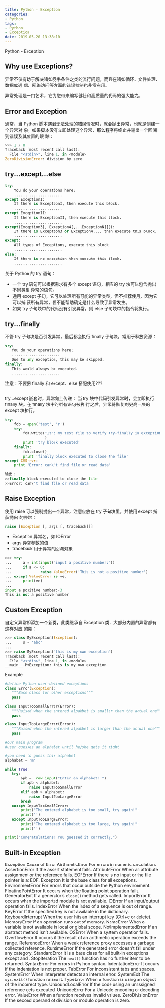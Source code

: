 ```yaml
---
title: Python - Exception
categories:
- Python
tags:
- Python
- Exception
date: 2019-05-20 13:38:10
---
```


Python - Exception

<!--more-->

## Why use Exceptions?

异常不仅有助于解决诸如竞争条件之类的流行问题，而且在诸如循环、文件处理、数据库通
信、网络访问等方面的错误控制也非常有用。

异常处理是一门艺术，它为您带来编写健壮和高质量的代码的强大能力。

## Error and Exception

通常，当 Python 脚本遇到无法处理的错误情况时，就会抛出异常，也就是创建一个异常对
象。如果脚本没有立即处理这个异常，那么程序将终止并输出一个回溯到错误及其位置的跟
踪：
```python
>>> 1 / 0
Traceback (most recent call last):
  File "<stdin>", line 1, in <module>
ZeroDivisionError: division by zero
```

## try...except...else

```python
try:
	You do your operations here;
	......................
except ExceptionI:
	If there is ExceptionI, then execute this block.
	......................
except ExceptionII:
	If there is ExceptionII, then execute this block.
	......................
except(Exception3[, Exception4[,...ExceptionN]]]):
	If there is Exception3 or Exception4..., then execute this block.
	......................
except:
    All types of Exceptions, execute this block
	......................
else:
	If there is no exception then execute this block.
	......................
```

关于 Python 的 try 语句：
* 一个 try 语句可以根据需求有多个 except 语句，相应的 try 块可以包含抛出不同类型
  异常的语句。
* 通用 except 子句，它可以处理所有可能的异常类型，但不推荐使用，因为它可以捕
  获所有异常，但不能帮助确定是什么导致了异常发生。
* 如果 try 子句块中的代码没有引发异常，则 else 子句块中的指令将执行。

## try...finally

不管 try 子句块是否引发异常，最后都会执行 finally 子句块，常用于释放资源：
```python
try:
   You do your operations here;
   ......................
   Due to any exception, this may be skipped.
finally:
   This would always be executed.
   ......................
```

注意：不要把 finally 和 except、else 搭配使用???
```python

```

try...except 嵌套时，异常向上传递：
当 try 块中代码引发异常时，会立即执行 finally 块。在 finally 块中的所有语句被执
行之后，异常将恢复到更高一层的 except 块执行。
```python
try:
    fob = open('test', 'r')
    try:
        fob.write("It's my test file to verify try-finally in exception handling!!"
                  )
        print 'try block executed'
    finally:
        fob.close()
        print 'finally block executed to close the file'
except IOError:
    print "Error: can\'t find file or read data"

输出：
>>finally block executed to close the file
>>Error: can\'t find file or read data
```

## Raise Exception

使用 raise 可以强制抛出一个异常，注意应放在 try 子句块里，并使用 except 捕获抛出
的异常：
```python
raise [Exception [, args [, traceback]]]
```
* Exception 异常名，如 IOError
* args      异常参数的值
* traceback 用于异常的回溯对象

```python
>>> try:
...     a = int(input('input a positive number:'))
...     if a <= 0:
...             raise ValueError('This is not a positive number')
... except ValueError as ve:
...     print(ve)
...
input a positive number:-3
This is not a positive number
```

## Custom Exception

自定义异常即添加一个新类，此类继承自 Exception 类，大部分内置的异常都有这样对应
的类：
```python
>>> class MyException(Exception):
...     s = 'abc'
...
>>> raise MyException('this is my own exception')
Traceback (most recent call last):
  File "<stdin>", line 1, in <module>
__main__.MyException: this is my own exception
```

Example
```python
#define Python user-defined exceptions
class Error(Exception):
   """Base class for other exceptions"""
   pass

class InputTooSmallError(Error):
   """Raised when the entered alpahbet is smaller than the actual one"""
   pass

class InputTooLargeError(Error):
   """Raised when the entered alpahbet is larger than the actual one"""
   pass

#our main program
#user guesses an alphabet until he/she gets it right

#you need to guess this alphabet
alphabet = 'm'

while True:
   try:
       apb =  raw_input("Enter an alphabet: ")
       if apb < alphabet:
           raise InputTooSmallError
       elif apb > alphabet:
           raise InputTooLargeError
       break
   except InputTooSmallError:
       print("The entered alphabet is too small, try again!")
       print('')
   except InputTooLargeError:
       print("The entered alphabet is too large, try again!")
       print('')

print("Congratulations! You guessed it correctly.")
```

## Built-in Exception

Exception           Cause of Error
AirthmeticError     For errors in numeric calculation.
AssertionError	    If the assert statement fails.
AttributeError	    When an attribute assignment or the reference fails.
EOFError	        If there is no input or the file pointer is at EOF.
Exception	        It is the base class for all exceptions.
EnvironmentError	For errors that occur outside the Python environment.
FloatingPointError	It occurs when the floating point operation fails.
GeneratorExit	    If a generator’s `close()` method gets called.
ImportError         It occurs when the imported module is not available.
IOError             If an input/output operation fails.
IndexError          When the index of a sequence is out of range.
KeyError            If the specified key is not available in the dictionary.
KeyboardInterrupt   When the user hits an interrupt key (Ctrl+c or delete).
MemoryError         If an operation runs out of memory.
NameError           When a variable is not available in local or global scope.
NotImplementedError	If an abstract method isn’t available.
OSError	            When a system operation fails.
OverflowError	    It occurs if the result of an arithmetic operation exceeds the range.
ReferenceError	    When a weak reference proxy accesses a garbage collected reference.
RuntimeError	    If the generated error doesn’t fall under any category.
StandardError	    It is a base class for all built-in exceptions except <StopIteration> and <SystemExit>.
StopIteration	    The `next()` function has no further item to be returned.
SyntaxError	        For errors in Python syntax.
IndentationError	It occurs if the indentation is not proper.
TabError	        For inconsistent tabs and spaces.
SystemError	        When interpreter detects an internal error.
SystemExit	        The `sys.exit()` function raises it.
TypeError	        When a function is using an object of the incorrect type.
UnboundLocalError	If the code using an unassigned reference gets executed.
UnicodeError	    For a Unicode encoding or decoding error.
ValueError	        When a function receives invalid values.
ZeroDivisionError	If the second operand of division or modulo operation is zero.
